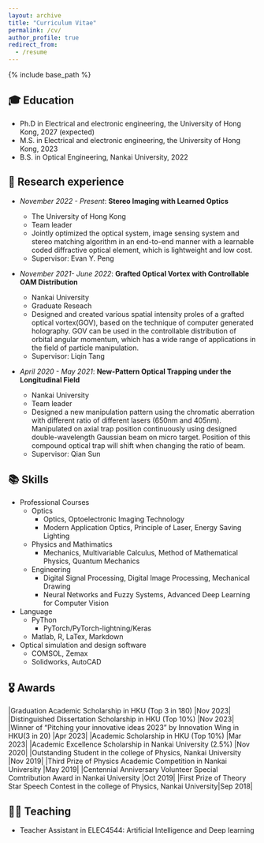 ```yaml
---
layout: archive
title: "Curriculum Vitae"
permalink: /cv/
author_profile: true
redirect_from:
  - /resume
---
```


{% include base_path %}

## 🎓 Education

* Ph.D in Electrical and electronic engineering, the University of Hong Kong, 2027 (expected)
* M.S. in Electrical and electronic engineering, the University of Hong Kong, 2023
* B.S. in Optical Engineering, Nankai University, 2022

## 📒 Research experience

* *November 2022 - Present*: **Stereo Imaging with Learned Optics**
  * The University of Hong Kong
  * Team leader
  * Jointly optimized the optical system, image sensing system and stereo matching algorithm in an end-to-end manner with a learnable coded diffractive optical element, which is lightweight and low cost.
  * Supervisor: Evan Y. Peng

* *November 2021- June 2022*: **Grafted Optical Vortex with Controllable OAM Distribution**
  * Nankai University
  * Graduate Reseach
  * Designed and created various spatial intensity proles of a grafted optical vortex(GOV), based on the technique of computer generated holography. GOV can be used in the controllable distribution of
orbital angular momentum, which has a wide range of applications in the field of particle manipulation.
  * Supervisor: Liqin Tang

* *April 2020 - May 2021*: **New-Pattern Optical Trapping under the Longitudinal Field**
  * Nankai University
  * Team leader
  * Designed a new manipulation pattern using the chromatic aberration with different ratio of different lasers (650nm and 405nm). Manipulated on axial trap position continuously using designed double-wavelength Gaussian beam on micro target. Position of this compound optical trap will shift when changing the ratio of beam.
  * Supervisor: Qian Sun
  
## 📚 Skills

* Professional Courses
  * Optics
    * Optics, Optoelectronic Imaging Technology
    * Modern Application Optics, Principle of Laser, Energy Saving Lighting
  * Physics and Mathimatics
    * Mechanics, Multivariable Calculus, Method of Mathematical Physics, Quantum Mechanics
  * Engineering
    * Digital Signal Processing,  Digital Image Processing, Mechanical Drawing
    * Neural Networks and Fuzzy Systems, Advanced Deep Learning for Computer Vision
* Language
  * PyThon
    * PyTorch/PyTorch-lightning/Keras
  * Matlab, R, LaTex, Markdown
* Optical simulation and design software
  * COMSOL, Zemax
  * Solidworks, AutoCAD

## 🎖 Awards
  

|Graduation Academic Scholarship in HKU (Top 3 in 180)                                 |Nov 2023|
|Distinguished Dissertation Scholarship in HKU (Top 10%)                               |Nov 2023|
|Winner of “Pitching your innovative ideas 2023” by Innovation Wing in HKU(3 in 20)    |Apr 2023|
|Academic Scholarship in HKU (Top 10%)                                                 |Mar 2023|
|Academic Excellence Scholarship in Nankai University (2.5%)                           |Nov 2020|
|Outstanding Student in the college of Physics, Nankai University                      |Nov 2019|
|Third Prize of Physics Academic Competition in Nankai University                      |May 2019|
|Centennial Anniversary Volunteer Special Comtribution Award in Nankai University      |Oct 2019|
|First Prize of Theory Star Speech Contest in the college of Physics, Nankai University|Sep 2018|

## 👩‍🏫 Teaching

* Teacher Assistant in ELEC4544: Artificial Intelligence and Deep learning
  
